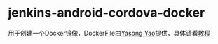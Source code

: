 # jenkins-android-cordova-docker
用于创建一个Docker镜像，DockerFile由[Yasong Yao][0]提供，具体请看[教程][1]

[0]: yaoyasong@gmail.com
[1]: http://blog.csdn.net/yaoyasong/article/details/49949705
